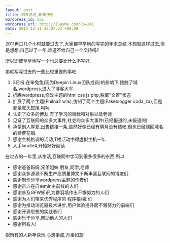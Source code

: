```yaml
--- 
layout: post
title: 旧年总结,新年快乐
wordpress_id: 251
wordpress_url: http://ISayMe.com/?p=241
date: 2011-12-31 22:07:23 +08:00
---
```

2011再过几个小时就要过去了,大家都早早地的写完的年末总结.本想就这样过去,但是想想,自己过了一年,难道不给自己一个交待吗?

所以即使草草地写一个也总要比什么不写好.

那就写写过去的一些比较重要的事吧

1. 3月份,在笨兔兔(现为Deepin Linux团队成员)的影响下,接触了域名,wordpress,进入了博客大军.
2. 折腾wordpress,修改主题的html css js php,脱离"文盲"状态
3. 扩展了两个主题(Philna2 w1s),仿制了两个主题(Fakeblogger coda_za),但是都是虎头蛇尾.呵呵
4. 认识了众多的博友,有了学习的目标和对象以及老师
5. 见证了互联网的众多大事件,社会的众多大事件(已经报道的,未报道的)
6. 承蒙别人厚爱,出售链接一条,虽然好像已经有俩月没有结帐,但也已经赚回域名的续费花销.
7. 感谢主机格调的活动,T楼活动中得虚拟主机一年
8. 入手kindle4,开始好好阅读

在过去的一年里,从生活,互联网中学习到很多很多的东西,所以

- 感谢爸爸妈妈,兄弟姐妹,朋友,同学,老师
- 感谢众多源源不断生产高质量博文不断丰富互联网的博友们
- 感谢制作分享wordpress主题的作者们
- 感谢奋斗在自由mín主前线的人们
- 感谢普及GFW知识,为番羽墙作出不懈努力的人们
- 感谢为人们带来优秀程序的 程序猿/媛 们
- 感谢为推动浏览器技术进步,用户体验提升而不懈努力的前端们
- 感谢开源思想的实践者们
- 感谢乐于分享,帮助他人的人们
- 感谢所有人!</blockquote>

祝所有的人新年快乐,心想事成,万事如意!
